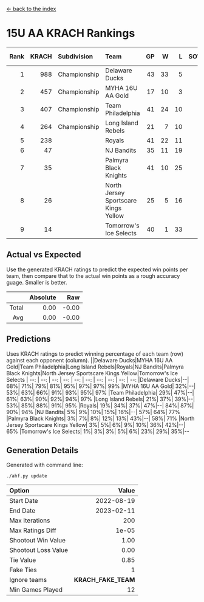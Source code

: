 [<- back to the index](readme.md)
# 15U AA KRACH Rankings
Rank|KRACH|Subdivision|Team|GP|W|L|SOW|SOL|T|SoS|Exp Wins|Win Diff
---:|---:|:---|:---|---:|---:|---:|---:|---:|---:|---:|---:|---:
1|988|Championship|Delaware Ducks|43|33|5|3|1|1|234|36.8|-0.0
2|457|Championship|MYHA 16U AA Gold|17|10|3|1|2|1|410|11.8|-0.0
3|407|Championship|Team Philadelphia|41|24|10|4|2|1|310|28.9|0.0
4|264|Championship|Long Island Rebels|21|7|10|3|0|1|492|10.8|-0.0
5|238||Royals|41|22|11|3|4|1|283|25.9|0.0
6|47||NJ Bandits|35|11|19|1|3|1|277|12.9|0.0
7|35||Palmyra Black Knights|41|10|25|1|4|1|333|11.9|0.0
8|26||North Jersey Sportscare Kings Yellow|25|5|16|1|2|1|200|6.9|0.0
9|14||Tomorrow's Ice Selects|40|1|33|3|2|1|323|4.9|0.0

## Actual vs Expected
Use the generated KRACH ratings to predict the expected win points per team, then compare that to the actual win points as a rough accuracy guage. Smaller is better.

||Absolute|Raw
|---:|---:|---:
|Total|0.00|-0.00
|Avg|0.00|-0.00

## Predictions
Uses KRACH ratings to predict winning percentage of each team (row) against each opponent (column).
||Delaware Ducks|MYHA 16U AA Gold|Team Philadelphia|Long Island Rebels|Royals|NJ Bandits|Palmyra Black Knights|North Jersey Sportscare Kings Yellow|Tomorrow's Ice Selects
| --: | --: | --: | --: | --: | --: | --: | --: | --: | --: 
|Delaware Ducks|--| 68%| 71%| 79%| 81%| 95%| 97%| 97%| 99%
|MYHA 16U AA Gold| 32%|--| 53%| 63%| 66%| 91%| 93%| 95%| 97%
|Team Philadelphia| 29%| 47%|--| 61%| 63%| 90%| 92%| 94%| 97%
|Long Island Rebels| 21%| 37%| 39%|--| 53%| 85%| 88%| 91%| 95%
|Royals| 19%| 34%| 37%| 47%|--| 84%| 87%| 90%| 94%
|NJ Bandits|  5%|  9%| 10%| 15%| 16%|--| 57%| 64%| 77%
|Palmyra Black Knights|  3%|  7%|  8%| 12%| 13%| 43%|--| 58%| 71%
|North Jersey Sportscare Kings Yellow|  3%|  5%|  6%|  9%| 10%| 36%| 42%|--| 65%
|Tomorrow's Ice Selects|  1%|  3%|  3%|  5%|  6%| 23%| 29%| 35%|--

## Generation Details

Generated with command line:
```
./ahf.py update
```

| Option | Value |
| :----- | ----: |
| Start Date | 2022-08-19 |
| End Date | 2023-02-11 |
| Max Iterations | 200 |
| Max Ratings Diff | 1e-05 |
| Shootout Win Value | 1.00 |
| Shootout Loss Value | 0.00 |
| Tie Value | 0.85 |
| Fake Ties | 1 |
| Ignore teams | __KRACH_FAKE_TEAM__ |
| Min Games Played | 12 |

